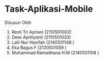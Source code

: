 # Task-Aplikasi-Mobile
Disusun Oleh
1. Resti Tri Apriani (2110501002)
2. Dewi Apriliyanti (2110501033)
3. Laili Nur Hanifah (2140501148 )
4. Eka Bagus F (2120501059 )
5. Muhammad Ramadhana H.M (2140501108 )

